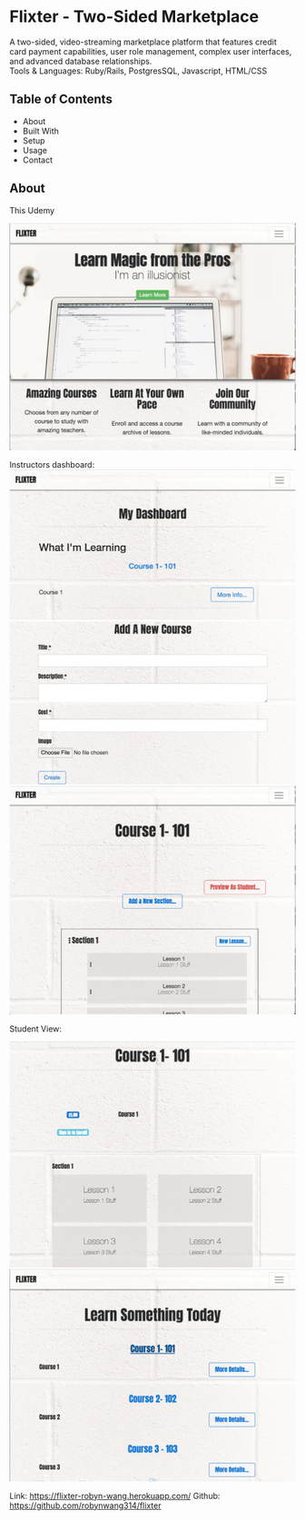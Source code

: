 # Flixter - Two-Sided Marketplace #

A two-sided, video-streaming marketplace platform that features credit card payment capabilities, user role management, complex user interfaces, and advanced database relationships. 
<br/>
Tools & Languages: Ruby/Rails, PostgresSQL, Javascript, HTML/CSS

## Table of Contents ##

<ul> 
  <li href="#about"> About </li>
  <li id="#technologies"> Built With </li>
  <li id="#setup"> Setup </li>
  <li id="#usage"> Usage </li>
  <li id="#contact"> Contact </li>
</ul>

<a id="about"></a> 
## About ##

This Udemy 

<img src="/app/assets/images/home.png" alt="Homepage">

Instructors dashboard: 
<img src="/app/assets/images/dashboard.png" alt="Instructors Dashboard">
<img src="/app/assets/images/contribute.png" alt="Contribute Lesson">
<img src="/app/assets/images/administer.png" alt="Administer Lesson">

Student View: 

<img src="/app/assets/images/lessons.png" alt="Lessons View">
<img src="/app/assets/images/course.png" alt="Course View">


Link: https://flixter-robyn-wang.herokuapp.com/
Github: https://github.com/robynwang314/flixter